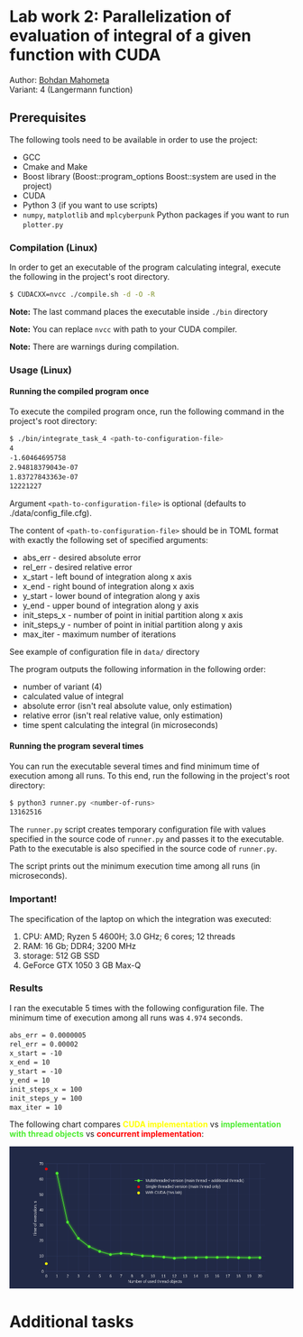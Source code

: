 # Lab work 2: Parallelization of evaluation of integral of a given function with CUDA
Author: <a href="https://github.com/bogdanmagometa">Bohdan Mahometa</a><br>
Variant: 4 (Langermann function)

## Prerequisites

The following tools need to be available in order to use the project:
- GCC
- Cmake and Make
- Boost library (Boost::program_options Boost::system are used in the project)
- CUDA
- Python 3 (if you want to use scripts)
- `numpy`, `matplotlib` and `mplcyberpunk` Python packages if you want to run `plotter.py`

### Compilation (Linux)

In order to get an executable of the program calculating integral, execute the following in the 
project's root directory.
```bash
$ CUDACXX=nvcc ./compile.sh -d -O -R
```

<b>Note:</b> The last command places the executable inside `./bin` directory

<b>Note:</b> You can replace `nvcc` with path to your CUDA compiler.

<b>Note:</b> There are warnings during compilation.

### Usage (Linux)

#### Running the compiled program once

To execute the compiled program once, run the following command in the project's root
directory:
```bash
$ ./bin/integrate_task_4 <path-to-configuration-file>
4
-1.60464695758
2.94818379043e-07
1.83727843363e-07
12221227
```
Argument ```<path-to-configuration-file>``` is optional (defaults to ./data/config_file.cfg).

The content of ```<path-to-configuration-file>``` should be in TOML format with exactly the following
set of specified arguments:
- abs_err - desired absolute error
- rel_err - desired relative error
- x_start - left bound of integration along x axis
- x_end - right bound of integration along x axis
- y_start - lower bound of integration along y axis
- y_end - upper bound of integration along y axis
- init_steps_x - number of point in initial partition along x axis
- init_steps_y - number of point in initial partition along y axis
- max_iter - maximum number of iterations

See example of configuration file in ```data/``` directory

The program outputs the following information in the following order:
- number of variant (4)
- calculated value of integral
- absolute error (isn't real absolute value, only estimation)
- relative error (isn't real relative value, only estimation)
- time spent calculating the integral (in microseconds)

#### Running the program several times
You can run the executable several times and find minimum time of execution among all runs. To this end,
run the following in the project's root directory:
```bash
$ python3 runner.py <number-of-runs>
13162516
```

The ```runner.py``` script creates temporary configuration file with values specified in the 
source code of ```runner.py``` and passes it to the executable. Path to the
executable is also specified in the source code of ```runner.py```.

The script prints out the minimum execution time among all runs (in microseconds).

### Important!
The specification of the laptop on which the integration was executed:
1. CPU: AMD; Ryzen 5 4600H; 3.0 GHz; 6 cores; 12 threads
2. RAM: 16 Gb; DDR4; 3200 MHz
3. storage: 512 GB SSD
4. GeForce GTX 1050 3 GB Max-Q

### Results

I ran the executable 5 times with the following configuration file. The minimum time 
of execution among all runs was `4.974` seconds.
```text
abs_err = 0.0000005
rel_err = 0.00002
x_start = -10
x_end = 10
y_start = -10
y_end = 10
init_steps_x = 100
init_steps_y = 100
max_iter = 10
```


The following chart compares <b style="color: yellow;">CUDA implementation</b> vs
<b style="color: #4cec30;">implementation with thread objects</b> vs
<b style="color: red;">concurrent implementation</b>:

![Relationship between ](./img/time_plot.png)

# Additional tasks
